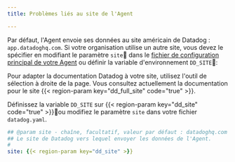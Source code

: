 ```yaml
---
title: Problèmes liés au site de l'Agent

---
```

Par défaut, l'Agent envoie ses données au site américain de Datadog : `app.datadoghq.com`. Si votre organisation utilise un autre site, vous devez le spécifier en modifiant le paramètre `site` dans le [fichier de configuration principal de votre Agent][1] ou définir la variable d'environnement `DD_SITE`:

Pour adapter la documentation Datadog à votre site, utilisez l'outil de sélection à droite de la page. Vous consultez actuellement la documentation pour le site {{< region-param key="dd_full_site" code="true" >}}.

Définissez la variable `DD_SITE` sur {{< region-param key="dd_site" code="true" >}}ou modifiez le paramètre `site` dans votre fichier `datadog.yaml`.

```yaml
## @param site - chaîne, facultatif, valeur par défaut : datadoghq.com
## Le site de Datadog vers lequel envoyer les données de l'Agent.
#
site: {{< region-param key="dd_site" >}}
```


[1]: /fr/agent/guide/agent-configuration-files/#agent-main-configuration-file
